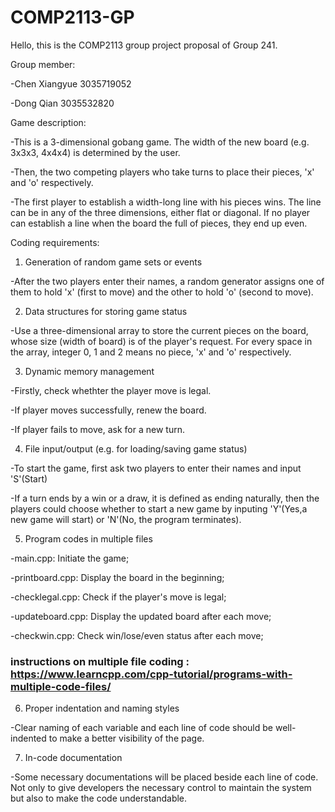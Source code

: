 # COMP2113-GP
Hello, this is the COMP2113 group project proposal of Group 241.

Group member:

-Chen Xiangyue 3035719052

-Dong Qian 3035532820

Game description:

-This is a 3-dimensional gobang game. The width of the new board (e.g. 3x3x3, 4x4x4) is determined by the user. 

-Then, the two competing players who take turns to place their pieces, 'x' and 'o' respectively. 

-The first player to establish a width-long line with his pieces wins. The line can be in any of the three dimensions, either flat or diagonal. If no player can establish a line when the board the full of pieces, they end up even. 

Coding requirements: 

1. Generation of random game sets or events

-After the two players enter their names, a random generator assigns one of them to hold 'x' (first to move) and the other to hold 'o' (second to move). 

2. Data structures for storing game status

-Use a three-dimensional array to store the current pieces on the board, whose size (width of board) is of the player's request. For every space in the array, integer 0, 1 and 2 means no piece, 'x' and 'o' respectively. 

3. Dynamic memory management

-Firstly, check whethter the player move is legal.

-If player moves successfully, renew the board.

-If player fails to move, ask for a new turn.

4. File input/output (e.g. for loading/saving game status)

-To start the game, first ask two players to enter their names and input 'S'(Start)

-If a turn ends by a win or a draw, it is defined as ending naturally, then the players could choose whether to start a new game by inputing 'Y'(Yes,a new game will start) or 'N'(No, the program terminates).

5. Program codes in multiple files

-main.cpp: Initiate the game; 

-printboard.cpp: Display the board in the beginning;

-checklegal.cpp: Check if the player's move is legal; 

-updateboard.cpp: Display the updated board after each move;

-checkwin.cpp: Check win/lose/even status after each move; 

### instructions on multiple file coding : https://www.learncpp.com/cpp-tutorial/programs-with-multiple-code-files/ ###

6. Proper indentation and naming styles

-Clear naming of each variable and each line of code should be well-indented  to make a better visibility of the page.

7. In-code documentation

-Some necessary documentations will be placed beside each line of code. Not only to give developers the necessary control to maintain the system but also to make the code understandable.
